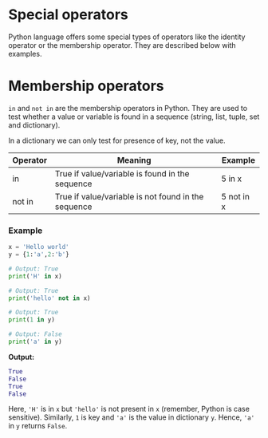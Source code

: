 # Special operators

Python language offers some special types of operators like the identity operator or the membership operator. They are described below with examples.

# Membership operators

`in` and `not in` are the membership operators in Python. They are used to test whether a value or variable is found in a sequence (string, list, tuple, set and dictionary).

In a dictionary we can only test for presence of key, not the value.

|Operator	| Meaning	| Example |
|-----------|-----------|---------|
|in | 	True if value/variable is found in the sequence	| 5 in x |
|not in	 | True if value/variable is not found in the sequence	| 5 not in x |

### Example

```python
x = 'Hello world'
y = {1:'a',2:'b'}

# Output: True
print('H' in x)

# Output: True
print('hello' not in x)

# Output: True
print(1 in y)

# Output: False
print('a' in y)
```

**Output:**

```python
True
False
True
False
```

Here, `'H'` is in `x` but `'hello'` is not present in `x` (remember, Python is case sensitive). Similarly, `1` is key and `'a'` is the value in dictionary `y`. Hence, `'a'` in `y` returns `False`.